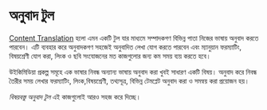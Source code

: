 # অনুবাদ টুল

[Content Translation](https://www.mediawiki.org/wiki/ContentTranslation) হলো এমন একটি টুল যার মাধ্যমে সম্পাদকগণ বিভিন্ন পাতা নিজের ভাষায় অনুবাদ করতে পারবেন। এটি ব্যবহার করে অনুবাদকগণ সহজেই অনুবাদিত লেখা যোগ করতে পারবেন এবং ম্যানুয়ান ফরম্যাটিং, বিষয়শ্রেণী যোগ করা, লিংক ও ছবি সংযোজনের মত কাজগুলোর জন্য কম সময় ব্যয় করতে হবে।

উইকিমিডিয়া প্রকল্প সমূহে এক ভাষার নিবন্ধ অন্যান্য ভাষায় অনুবাদ করা খুবই সাধারণ একটি বিষয়। অনুবাদ করে নিবন্ধ তৈরীর সময় লেখার ফরম্যাটিং, লিংক,বিষয়শ্রেণী, তথ্যসূত্র, বিভিন্ন টেমপ্লেট অনুবাদ করা ও সমন্বয় করা প্রয়োজন হয়। 

*বিষয়বস্তু অনুবাদ টুল* এই কাজগুলোই আরও সহজ করে দিচ্ছে। 
